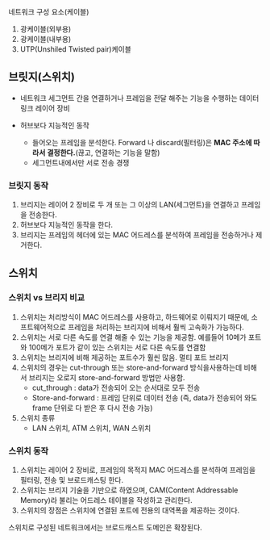 네트워크 구성 요소(케이블)
1. 광케이블(외부용)
2. 광케이블(내부용)
3. UTP(Unshiled Twisted pair)케이블


## 브릿지(스위치)
* 네트워크 세그먼트 간을 연결하거나 프레임을 전달 해주는 기능을 수행하는 데이터 링크 레이어 장비

* 허브보다 지능적인 동작
	* 들어오는 프레임을 분석한다.
	Forward 나 discard(필터링)은 **MAC 주소에 따라서 결정한다.**(끊고, 연결하는 기능을 말함)
	* 세그먼트내에서만 서로 전송 경쟁

### 브릿지 동작
1. 브리지는 레이어 2 장비로 두 개 또는 그 이상의 LAN(세그먼트)을 연결하고 프레임을 전송한다.
2. 허브보다 지능적인 동작을 한다.
3. 브리지는 프레임의 헤더에 있는 MAC 어드레스를 분석하여 프레임을 전송하거나 제거한다.

## 스위치
### 스위치 vs 브리지 비교
1. 스위치는 처리방식이 MAC 어드레스를 사용하고, 하드웨어로 이뤄지기 때문에, 소프트웨어적으로 프레임을 처리하는 브리지에 비해서 훨씩 고속화가 가능하다.
2. 스위치는 서로 다른 속도를 연결 해줄 수 있는 기능을 제공함. 예를들어 10메가 포트와 100메가 포트가 같이 있는 스위치는 서로 다른 속도를 연결함
3. 스위치는 브리지에 비해 제공하는 포트수가 훨씬 많음. 멀티 포트 브리지
4. 스위치의 경우는 cut-through 또는 store-and-forward 방식을사용하는데 비해서 브리지는 오로지 store-and-forward 방법만 사용함.
	* cut_through : data가 전송되어 오는 순서대로 모두 전송
	* Store-and-forward : 프레임 단위로 데이터 전송 (즉, data가 전송되어 와도 frame 단위로 다 받은 후 다시 전송 가능)
5. 스위치 종류
	* LAN 스위치, ATM 스위치, WAN 스위치

### 스위치 동작
1. 스위치는 레이어 2 장비로, 프레임의 목적지 MAC 어드레스를 분석하여 프레임을 필터링, 전송 및 브로드캐스팅 한다.
2. 스위치는 브리지 기술을 기반으로 하였으며, CAM(Content Addressable Memory)라 불리는 어드레스 테이블을 작성하고 관리한다.
3. 스위치의 장점은 스위치에 연결된 포트에 전용의 대역폭을 제공하는 것이다.

스위치로 구성된 네트워크에서는 브로드캐스트 도메인은 확장된다.

